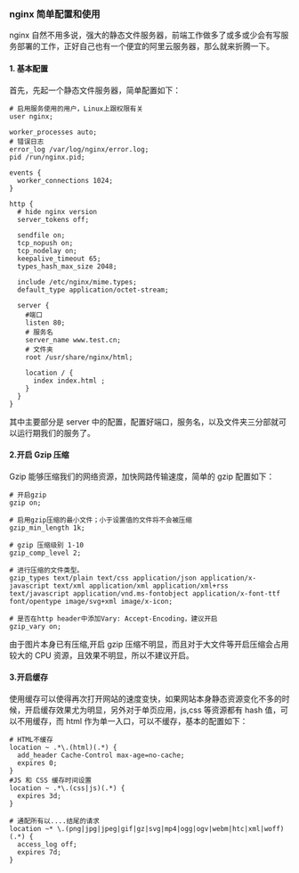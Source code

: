 ### nginx 简单配置和使用

nginx 自然不用多说，强大的静态文件服务器，前端工作做多了或多或少会有写服务部署的工作，正好自己也有一个便宜的阿里云服务器，那么就来折腾一下。

#### 1. 基本配置

首先，先起一个静态文件服务器，简单配置如下：

```nginx
# 启用服务使用的用户，Linux上跟权限有关
user nginx;

worker_processes auto;
# 错误日志
error_log /var/log/nginx/error.log;
pid /run/nginx.pid;

events {
  worker_connections 1024;
}

http {
  # hide nginx version
  server_tokens off;

  sendfile on;
  tcp_nopush on;
  tcp_nodelay on;
  keepalive_timeout 65;
  types_hash_max_size 2048;

  include /etc/nginx/mime.types;
  default_type application/octet-stream;

  server {
    #端口
    listen 80;
    # 服务名
    server_name www.test.cn;
    # 文件夹
    root /usr/share/nginx/html;

    location / {
      index index.html ;
    }
  }
}
```

其中主要部分是 server 中的配置，配置好端口，服务名，以及文件夹三分部就可以运行期我们的服务了。

#### 2.开启 Gzip 压缩

Gzip 能够压缩我们的网络资源，加快网路传输速度，简单的 gzip 配置如下：

```nginx
# 开启gzip
gzip on;

# 启用gzip压缩的最小文件；小于设置值的文件将不会被压缩
gzip_min_length 1k;

# gzip 压缩级别 1-10
gzip_comp_level 2;

# 进行压缩的文件类型。
gzip_types text/plain text/css application/json application/x-javascript text/xml application/xml application/xml+rss text/javascript application/vnd.ms-fontobject application/x-font-ttf font/opentype image/svg+xml image/x-icon;

# 是否在http header中添加Vary: Accept-Encoding，建议开启
gzip_vary on;
```

由于图片本身已有压缩,开启 gzip 压缩不明显，而且对于大文件等开启压缩会占用较大的 CPU 资源，且效果不明显，所以不建议开启。

#### 3.开启缓存

使用缓存可以使得再次打开网站的速度变快，如果网站本身静态资源变化不多的时候，开启缓存效果尤为明显，另外对于单页应用，js,css 等资源都有 hash 值，可以不用缓存，而 html 作为单一入口，可以不缓存，基本的配置如下：

```nginx
# HTML不缓存
location ~ .*\.(html)(.*) {
  add_header Cache-Control max-age=no-cache;
  expires 0;
}
#JS 和 CSS 缓存时间设置
location ~ .*\.(css|js)(.*) {
  expires 3d;
}

# 通配所有以....结尾的请求
location ~* \.(png|jpg|jpeg|gif|gz|svg|mp4|ogg|ogv|webm|htc|xml|woff)(.*) {
  access_log off;
  expires 7d;
}
```
